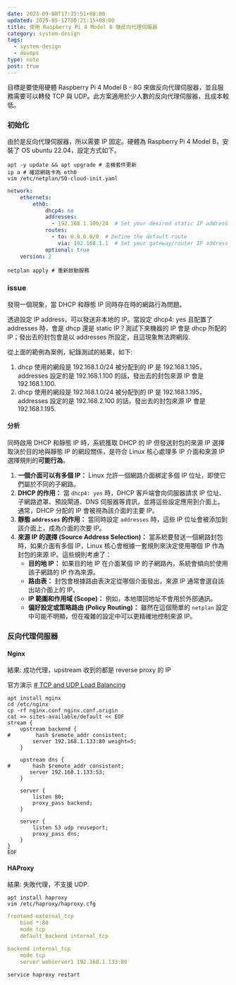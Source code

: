```yaml
---
date: 2023-09-08T17:35:51+08:00
updated: 2025-05-12T00:21:15+08:00
title: 使用 Raspberry Pi 4 Model B 做反向代理伺服器
category: system-design
tags:
  - system-design
  - devops
type: note
post: true
---
```


目標是要使用硬體 Raspberry Pi 4 Model B - 8G 來做反向代理伺服器，並且服務需要可以轉發 TCP 與 UDP。此方案適用於少人數的反向代理伺服器，且成本較低。

<!--more-->

### 初始化

由於是反向代理伺服器，所以需要 IP 固定。硬體為 Raspberry Pi 4 Model B，安裝了 OS  ubuntu 22.04，設定方式如下。

```shell
apt -y update && apt upgrade # 主機套件更新
ip a # 確認網路卡為 eth0
vim /etc/netplan/50-cloud-init.yaml
```

```yaml
network:
    ethernets:
        eth0:
            dhcp4: no
            addresses:
              - 192.168.1.100/24  # Set your desired static IP address and subnet mask
            routes:
              - to: 0.0.0.0/0  # Define the default route
                via: 192.168.1.1  # Set your gateway/router IP address
            optional: true
    version: 2
```

```shell
netplan apply # 重新啟動服務
```

### issue

發現一個現象，當 DHCP 和靜態 IP 同時存在時的網路行為問題。

透過設定 IP address，可以發送非本地的 IP。當設定 dhcp4: yes 且配置了 addresses 時，會是 dhcp 還是 static IP？測試下來機器的 IP 會是 dhcp 所配的 IP；發出去的封包會是以 addresses 所設定，且這現象無法跨網段.

從上面的範例為案例，紀錄測試的結果，如下:

1. dhcp 使用的網段是 192.168.1.0/24 被分配到的 IP 是 192.168.1.195，addresses 設定的是 192.168.1.100 的話，發出去的封包來源 IP 會是 192.168.1.100.
2. dhcp 使用的網段是 192.168.1.0/24 被分配到的 IP 是 192.168.1.195，addresses 設定的是 192.168.2.100 的話，發出去的封包來源 IP 會是 192.168.1.195.

#### 分析

同時啟用 DHCP 和靜態 IP 時，系統獲取 DHCP 的 IP 但發送封包的來源 IP 選擇取決於目的地與靜態 IP 的網段關係，是符合 Linux 核心處理多 IP 介面和來源 IP 選擇規則的**可能行為**。

1. **一個介面可以有多個 IP：** Linux 允許一個網路介面綁定多個 IP 位址，即使它們屬於不同的子網路。
2. **DHCP 的作用：** 當 `dhcp4: yes` 時，DHCP 客戶端會向伺服器請求 IP 位址、子網路遮罩、預設閘道、DNS 伺服器等資訊，並將這些設定應用到介面上。通常，DHCP 分配的 IP 會被視為該介面的主要 IP。
3. **靜態 `addresses` 的作用：** 當同時設定 `addresses` 時，這些 IP 位址會被添加到該介面上，成為介面的次要 IP。
4. **來源 IP 的選擇 (Source Address Selection)：** 當系統要發送一個網路封包時，如果介面有多個 IP，Linux 核心會根據一套規則來決定使用哪個 IP 作為封包的來源 IP。這些規則考慮了：
    - **目的地 IP：** 如果目的地 IP 在介面某個 IP 的子網路內，系統會傾向於使用該子網路的 IP 作為來源。
    - **路由表：** 封包會根據路由表決定從哪個介面發出，來源 IP 通常會選自該出站介面上的 IP。
    - **IP 範圍和作用域 (Scope)：** 例如，本地環回地址不會用於外部通訊。
    - **偏好設定或策略路由 (Policy Routing)：** 雖然在這個簡單的 `netplan` 設定中可能不明顯，但在複雜的設定中可以更精確地控制來源 IP。

### 反向代理伺服器

#### Nginx

結果: 成功代理，upstream 收到的都是 reverse proxy 的 IP

官方演示 [# TCP and UDP Load Balancing](https://docs.nginx.com/nginx/admin-guide/load-balancer/tcp-udp-load-balancer/)

```shell
apt install nginx
cd /etc/nginx
cp -rf nginx.conf nginx.conf.origin
cat >> sites-available/default << EOF
stream {
    upstream backend {
#        hash $remote_addr consistent;
        server 192.168.1.133:80 weight=5;
    }

    upstream dns {
#       hash $remote_addr consistent;
       server 192.168.1.133:53;
    }

    server {
        listen 80;
        proxy_pass backend;
    }

    server {
        listen 53 udp reuseport;
        proxy_pass dns;
    }
}
EOF
```

#### HAProxy

結果: 失敗代理，不支援 UDP.

```shell
apt install haproxy
vim /etc/haproxy/haproxy.cfg
```

```yaml
frontend external_tcp
    bind *:80
    mode tcp
    default_backend internal_tcp

backend internal_tcp
    mode tcp
    server webserver1 192.168.1.133:80
```

```shell
service haproxy restart
```
